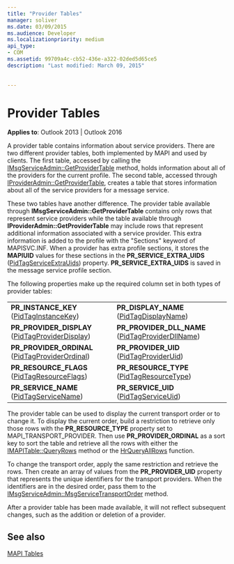 ```yaml
---
title: "Provider Tables"
manager: soliver
ms.date: 03/09/2015
ms.audience: Developer
ms.localizationpriority: medium
api_type:
- COM
ms.assetid: 99709a4c-cb52-436e-a322-02ded5d65ce5
description: "Last modified: March 09, 2015"
 
 
---
```


# Provider Tables

  
  
**Applies to**: Outlook 2013 | Outlook 2016 
  
A provider table contains information about service providers. There are two different provider tables, both implemented by MAPI and used by clients. The first table, accessed by calling the [IMsgServiceAdmin::GetProviderTable](imsgserviceadmin-getprovidertable.md) method, holds information about all of the providers for the current profile. The second table, accessed through [IProviderAdmin::GetProviderTable](iprovideradmin-getprovidertable.md), creates a table that stores information about all of the service providers for a message service.
  
These two tables have another difference. The provider table available through **IMsgServiceAdmin::GetProviderTable** contains only rows that represent service providers while the table available through **IProviderAdmin::GetProviderTable** may include rows that represent additional information associated with a service provider. This extra information is added to the profile with the "Sections" keyword of MAPISVC.INF. When a provider has extra profile sections, it stores the **MAPIUID** values for these sections in the **PR_SERVICE_EXTRA_UIDS** ([PidTagServiceExtraUids](pidtagserviceextrauids-canonical-property.md)) property. **PR_SERVICE_EXTRA_UIDS** is saved in the message service profile section. 
  
The following properties make up the required column set in both types of provider tables:
  
|||
|:-----|:-----|
|**PR_INSTANCE_KEY** ([PidTagInstanceKey](pidtaginstancekey-canonical-property.md))  <br/> |**PR_DISPLAY_NAME** ([PidTagDisplayName](pidtagdisplayname-canonical-property.md))  <br/> |
|**PR_PROVIDER_DISPLAY** ([PidTagProviderDisplay](pidtagproviderdisplay-canonical-property.md))  <br/> |**PR_PROVIDER_DLL_NAME** ([PidTagProviderDllName](pidtagproviderdllname-canonical-property.md))  <br/> |
|**PR_PROVIDER_ORDINAL** ([PidTagProviderOrdinal](pidtagproviderordinal-canonical-property.md))  <br/> |**PR_PROVIDER_UID** ([PidTagProviderUid](pidtagprovideruid-canonical-property.md))  <br/> |
|**PR_RESOURCE_FLAGS** ([PidTagResourceFlags](pidtagresourceflags-canonical-property.md))  <br/> |**PR_RESOURCE_TYPE** ([PidTagResourceType](pidtagresourcetype-canonical-property.md))  <br/> |
|**PR_SERVICE_NAME** ([PidTagServiceName](pidtagservicename-canonical-property.md))  <br/> |**PR_SERVICE_UID** ([PidTagServiceUid](pidtagserviceuid-canonical-property.md))  <br/> |
   
The provider table can be used to display the current transport order or to change it. To display the current order, build a restriction to retrieve only those rows with the **PR_RESOURCE_TYPE** property set to MAPI_TRANSPORT_PROVIDER. Then use **PR_PROVIDER_ORDINAL** as a sort key to sort the table and retrieve all the rows with either the [IMAPITable::QueryRows](imapitable-queryrows.md) method or the [HrQueryAllRows](hrqueryallrows.md) function. 
  
To change the transport order, apply the same restriction and retrieve the rows. Then create an array of values from the **PR_PROVIDER_UID** property that represents the unique identifiers for the transport providers. When the identifiers are in the desired order, pass them to the [IMsgServiceAdmin::MsgServiceTransportOrder](imsgserviceadmin-msgservicetransportorder.md) method. 
  
After a provider table has been made available, it will not reflect subsequent changes, such as the addition or deletion of a provider.
  
## See also



[MAPI Tables](mapi-tables.md)

